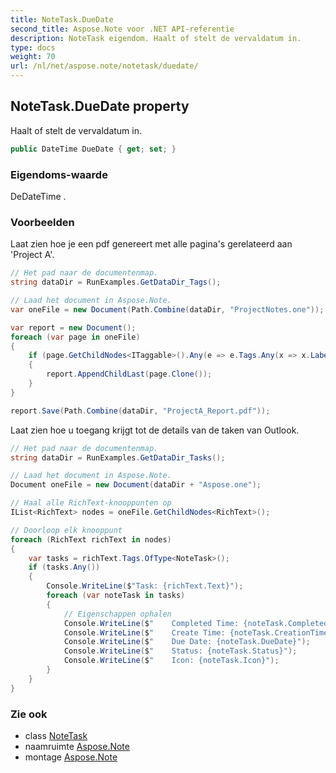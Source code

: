 ```yaml
---
title: NoteTask.DueDate
second_title: Aspose.Note voor .NET API-referentie
description: NoteTask eigendom. Haalt of stelt de vervaldatum in.
type: docs
weight: 70
url: /nl/net/aspose.note/notetask/duedate/
---
```

## NoteTask.DueDate property

Haalt of stelt de vervaldatum in.

```csharp
public DateTime DueDate { get; set; }
```

### Eigendoms-waarde

DeDateTime .

### Voorbeelden

Laat zien hoe je een pdf genereert met alle pagina's gerelateerd aan 'Project A'.

```csharp
// Het pad naar de documentenmap.
string dataDir = RunExamples.GetDataDir_Tags();

// Laad het document in Aspose.Note.
var oneFile = new Document(Path.Combine(dataDir, "ProjectNotes.one"));

var report = new Document();
foreach (var page in oneFile)
{
    if (page.GetChildNodes<ITaggable>().Any(e => e.Tags.Any(x => x.Label.Contains("Project A"))))
    {
        report.AppendChildLast(page.Clone());
    }
}

report.Save(Path.Combine(dataDir, "ProjectA_Report.pdf"));
```

Laat zien hoe u toegang krijgt tot de details van de taken van Outlook.

```csharp
// Het pad naar de documentenmap.
string dataDir = RunExamples.GetDataDir_Tasks();

// Laad het document in Aspose.Note.
Document oneFile = new Document(dataDir + "Aspose.one");

// Haal alle RichText-knooppunten op
IList<RichText> nodes = oneFile.GetChildNodes<RichText>();

// Doorloop elk knooppunt
foreach (RichText richText in nodes)
{
    var tasks = richText.Tags.OfType<NoteTask>();
    if (tasks.Any())
    {
        Console.WriteLine($"Task: {richText.Text}");
        foreach (var noteTask in tasks)
        {
            // Eigenschappen ophalen
            Console.WriteLine($"    Completed Time: {noteTask.CompletedTime}");
            Console.WriteLine($"    Create Time: {noteTask.CreationTime}");
            Console.WriteLine($"    Due Date: {noteTask.DueDate}");
            Console.WriteLine($"    Status: {noteTask.Status}");
            Console.WriteLine($"    Icon: {noteTask.Icon}");
        }
    }
}
```

### Zie ook

* class [NoteTask](../)
* naamruimte [Aspose.Note](../../notetask/)
* montage [Aspose.Note](../../../)


